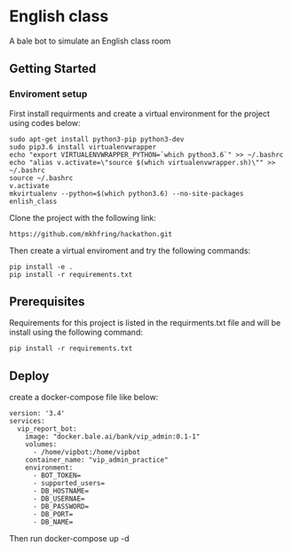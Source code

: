 # English class
A bale bot to simulate an English class room
## Getting Started
### Enviroment setup
First install requirments and create a virtual environment for the project using codes below:
```
sudo apt-get install python3-pip python3-dev
sudo pip3.6 install virtualenvwrapper
echo "export VIRTUALENVWRAPPER_PYTHON=`which python3.6`" >> ~/.bashrc
echo "alias v.activate=\"source $(which virtualenvwrapper.sh)\"" >> ~/.bashrc
source ~/.bashrc
v.activate
mkvirtualenv --python=$(which python3.6) --no-site-packages enlish_class
```
Clone the project with the following link:
```
https://github.com/mkhfring/hackathon.git
```

Then create a virtual enviroment and try the following commands:
```
pip install -e .
pip install -r requirements.txt
```

## Prerequisites
Requirements for this project is listed in the requirments.txt file and will be install using the following command:

```
pip install -r requirements.txt
```

## Deploy
create a docker-compose file like below:
```
version: '3.4'
services:
  vip_report_bot:
    image: "docker.bale.ai/bank/vip_admin:0.1-1"
    volumes:
      - /home/vipbot:/home/vipbot
    container_name: "vip_admin_practice"
    environment:
      - BOT_TOKEN=
      - supported_users=
      - DB_HOSTNAME=
      - DB_USERNAE=
      - DB_PASSWORD=
      - DB_PORT=
      - DB_NAME=
```

Then run docker-compose up -d
